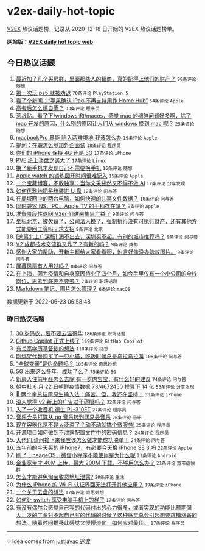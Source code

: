 # v2ex-daily-hot-topic

[V2EX](https://www.v2ex.com/) 热议话题榜，记录从 2020-12-18 日开始的 V2EX 热议话题榜单。

**网站版：[V2EX daily hot topic web](https://boojack.github.io/v2ex-daily-hot-topic-web/)**

## 今日热议话题

<!-- TODAY BEGIN -->

1. [最近加了几个买房群，里面那些人的智商，真的配得上他们的财产？](https://www.v2ex.com/t/861583) `98条评论` `随想`
1. [第一次玩 ps5 就被劝退](https://www.v2ex.com/t/861566) `70条评论` `PlayStation 5`
1. [看了个新闻：“苹果确认 iPad 不再支持用作 Home Hub”](https://www.v2ex.com/t/861570) `54条评论` `Apple`
1. [高考后怎么填自愿？](https://www.v2ex.com/t/861619) `33条评论` `程序员`
1. [惹战贴。看了下/windows 和/macos，感觉 mac 的细碎问题好多啊，除了 mac 开发的原因，什么别的原因让人们从 windows 换到 mac 呢？](https://www.v2ex.com/t/861605) `25条评论` `随想`
1. [macbookPro 暴毙 陷入两难境地 我该怎么办](https://www.v2ex.com/t/861611) `19条评论` `Apple`
1. [提问：在职怎么参加外企面试](https://www.v2ex.com/t/861618) `18条评论` `程序员`
1. [你们的 iPhone 保持 4G 还是 5G](https://www.v2ex.com/t/861580) `17条评论` `iPhone`
1. [PVE 纸上谈盘之买大了](https://www.v2ex.com/t/861569) `17条评论` `Linux`
1. [换了新手机才发现自己不需要换手机](https://www.v2ex.com/t/861535) `16条评论` `随想`
1. [Apple watch 的锻炼圆环时间很难记入](https://www.v2ex.com/t/861540) `15条评论` `Apple`
1. [一个宝藏博客，不敢独享：当你文采斐然又不得不做 AI](https://www.v2ex.com/t/861630) `12条评论` `分享发现`
1. [如何优雅地把系统装进 U 盘](https://www.v2ex.com/t/861536) `12条评论` `问与答`
1. [在局域网中的两台电脑，如何快速的共享文件数据？](https://www.v2ex.com/t/861639) `10条评论` `问与答`
1. [同时兼容 NS、PC、Apple TV 的手柄存在吗？](https://www.v2ex.com/t/861627) `9条评论` `Apple`
1. [准备阶段性退网 V2er 们进来集思广益了](https://www.v2ex.com/t/861621) `9条评论` `问与答`
1. [坐标北京，被欠薪了，公司法人换了，强制执行没有可执行财产，还有其他方式能要回工资吗？求支招](https://www.v2ex.com/t/861620) `9条评论` `北京`
1. [[逃离北上广深版] 润不出去，深圳买不起。有别的城市推荐吗？](https://www.v2ex.com/t/861578) `9条评论` `问与答`
1. [V2 成都技术交流群又炸了？有新的吗？](https://www.v2ex.com/t/861565) `9条评论` `成都`
1. [感谢大家的帮助，开新主题给大家看看🐱，附言好像没办法放图片。](https://www.v2ex.com/t/861552) `9条评论` `问与答`
1. [屏幕风扇有人用过吗？](https://www.v2ex.com/t/861530) `8条评论` `问与答`
1. [在上海，因为疫情和自身原因待业了四个月，如今手里仅有一个小公司的全栈岗位，思考到底要不要去？](https://www.v2ex.com/t/861528) `7条评论` `职场话题`
1. [Markdown 笔记，图片怎么管理？](https://www.v2ex.com/t/861643) `6条评论` `macOS`

数据更新于 2022-06-23 06:58:48

<!-- TODAY END -->

### 昨日热议话题

<!-- YESTERDAY BEGIN -->

1. [30 岁码农，要不要去温哥华](https://www.v2ex.com/t/861313) `186条评论` `职场话题`
1. [Github Copilot 正式上线了](https://www.v2ex.com/t/861260) `149条评论` `GitHub Copilot`
1. [有关高学历基督徒的想法](https://www.v2ex.com/t/861432) `118条评论` `随想`
1. [刚绑架代替购买了一只小猫，吃饭时候总是乌拉乌拉叫](https://www.v2ex.com/t/861287) `108条评论` `问与答`
1. [“全球变暖”是伪命题吗？](https://www.v2ex.com/t/861271) `105条评论` `奇思妙想`
1. [5G 出来这么多年，成功了么？](https://www.v2ex.com/t/861419) `75条评论` `5G`
1. [新房入住前甲醛怎么去除 有一岁内宝宝，有什么好的建议](https://www.v2ex.com/t/861323) `74条评论` `问与答`
1. [朝中社 6 月 22 日朝鲜疫情数据 73/4672450 推算下 14 亿](https://www.v2ex.com/t/861301) `53条评论` `分享发现`
1. [ 两个字总结用原生输入法：痛苦。但，我还在坚持！](https://www.v2ex.com/t/861381) `33条评论` `iPhone`
1. [没人觉得 v2 新上的广告过于碍眼吗？](https://www.v2ex.com/t/861263) `32条评论` `问与答`
1. [入了一个收音机 德生 PL-310ET](https://www.v2ex.com/t/861477) `27条评论` `程序员`
1. [音乐会员打算从 qq 音乐转到网易云音乐](https://www.v2ex.com/t/861350) `26条评论` `音乐`
1. [现在容器化是不是太泛滥了？动不动就搞个微服务!](https://www.v2ex.com/t/861418) `25条评论` `程序员`
1. [开源项目如何做到不泄露配置文件中的密码信息？](https://www.v2ex.com/t/861312) `24条评论` `程序员`
1. [大佬们,请问接下来我应该怎么做才能成功脱单！](https://www.v2ex.com/t/861296) `24条评论` `问与答`
1. [五年前的今天买的 iPhone7，有必要今天换 iPhone SE 3 吗](https://www.v2ex.com/t/861497) `22条评论` `Apple`
1. [刷了 LineageOS，微信小程序不能使用是为什么呢](https://www.v2ex.com/t/861453) `21条评论` `Android`
1. [企业宽带才 40M 上传，最大 200M 下载，不够用怎么办？](https://www.v2ex.com/t/861338) `21条评论` `宽带症候群`
1. [怎么才能避免淘宝收货地址泄露?](https://www.v2ex.com/t/861291) `20条评论` `生活`
1. [为什么 iPhone 的 Wi-Fi 认证界面无法打开其他应用？](https://www.v2ex.com/t/861333) `19条评论` `iPhone`
1. [一个关于云盘的想法](https://www.v2ex.com/t/861349) `17条评论` `奇思妙想`
1. [如何让 switch 享受电脑手机上的梯子](https://www.v2ex.com/t/861316) `17条评论` `问与答`
1. [有没有偶尔会感觉自己写的代码付出的心力很多，或者实现的功能比预期强大，发的工资对不起自己写的代码的时候？这种感觉总会引起想要跳槽涨薪的想法。随着时间推移此感觉又慢慢淡化，如何应对最佳。](https://www.v2ex.com/t/861298) `17条评论` `程序员`

<!-- YESTERDAY END -->

---

💡 Idea comes from [justjavac 迷渡](https://github.com/justjavac/)
